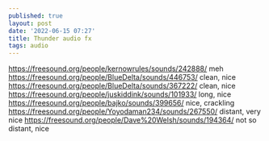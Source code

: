 ```yaml
---
published: true
layout: post
date: '2022-06-15 07:27'
title: Thunder audio fx
tags: audio 
---
```

https://freesound.org/people/kernowrules/sounds/242888/ meh
https://freesound.org/people/BlueDelta/sounds/446753/ clean, nice
https://freesound.org/people/BlueDelta/sounds/367222/ clean, nice
https://freesound.org/people/juskiddink/sounds/101933/ long, nice
https://freesound.org/people/bajko/sounds/399656/ nice, crackling
https://freesound.org/people/Yoyodaman234/sounds/267550/ distant, very nice
https://freesound.org/people/Dave%20Welsh/sounds/194364/ not so distant, nice

